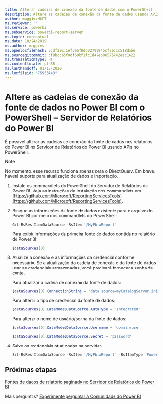 ```yaml
---
title: Alterar cadeias de conexão da fonte de dados com o PowerShell
description: Altere as cadeias de conexão da fonte de dados usando APIs no PowerShell – Servidor de Relatórios do Power BI.
author: maggiesMSFT
ms.reviewer: ''
ms.service: powerbi
ms.subservice: powerbi-report-server
ms.topic: conceptual
ms.date: 10/24/2019
ms.author: maggies
ms.openlocfilehash: 5cdf29c71ef3e5f8dc02799945cf76ccc518dabe
ms.sourcegitcommit: df8bcc65f0df69bf1fc1d47eb06575742eac1622
ms.translationtype: HT
ms.contentlocale: pt-BR
ms.lasthandoff: 01/15/2020
ms.locfileid: "75953743"
---
```

# <a name="change-data-source-connection-strings-in-power-bi-reports-with-powershell---power-bi-report-server"></a>Altere as cadeias de conexão da fonte de dados no Power BI com o PowerShell – Servidor de Relatórios do Power BI


É possível alterar as cadeias de conexão da fonte de dados nos relatórios do Power BI no Servidor de Relatórios do Power BI usando APIs no PowerShell. 

> [!NOTE]
> No momento, esse recurso funciona apenas para o DirectQuery. Em breve, haverá suporte para atualização de dados e importação.

1. Instale os commandlets do PowerShell do Servidor de Relatórios do Power BI. Veja as instruções de instalação dos commandlets em [https://github.com/Microsoft/ReportingServicesTools](https://github.com/Microsoft/ReportingServicesTools). 

2. Busque as informações da fonte de dados existente para o arquivo do Power BI por meio dos commandlets do PowerShell:

    ```powershell
    Get-RsRestItemDataSource -RsItem '/MyPbixReport'
    ```

    Para exibir informações da primeira fonte de dados contida no relatório do Power BI: 

    ```powershell
    $dataSources[0]
    ```

3. Atualize a conexão e as informações da credencial conforme necessário. Se a atualização da cadeia de conexão e da fonte de dados usar as credenciais armazenadas, você precisará fornecer a senha da conta. 

    Para atualizar a cadeia de conexão da fonte de dados:

    ```powershell
    $dataSources[0].ConnectionString = 'data source=myCatalogServer;initial catalog=ReportServer;persist security info=False' 
    ```

    Para alterar o tipo de credencial da fonte de dados:

    ```powershell
    $dataSources[0].DataModelDataSource.AuthType = 'Integrated'
    ```

    Para alterar o nome de usuário/senha da fonte de dados:

    ```powershell
    $dataSources[0].DataModelDataSource.Username = 'domain\user
    ```
    ```powershell
    $dataSources[0].DataModelDataSource.Secret = 'password'
    ```

4. Salve as credenciais atualizadas no servidor.

    ```powershell
    Set-RsRestItemDataSource -RsItem '/MyPbixReport' -RsItemType 'PowerBIReport' -DataSources $dataSources
    ```

## <a name="next-steps"></a>Próximas etapas

[Fontes de dados de relatório paginado no Servidor de Relatórios do Power BI](connect-data-sources.md) 

Mais perguntas? [Experimente perguntar à Comunidade do Power BI](https://community.powerbi.com/)
